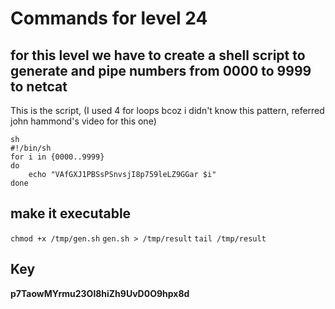 # Commands for level 24
## for this level we have to create a shell script to generate and pipe numbers from 0000 to 9999 to netcat
This is the script, (I used 4 for loops bcoz i didn't know this pattern, referred john hammond's video for this one)
```
sh
#!/bin/sh
for i in {0000..9999}
do
    echo "VAfGXJ1PBSsPSnvsjI8p759leLZ9GGar $i"
done
```
## make it executable
```chmod +x /tmp/gen.sh```
```gen.sh > /tmp/result```
```tail /tmp/result```
## Key
__p7TaowMYrmu23Ol8hiZh9UvD0O9hpx8d__
